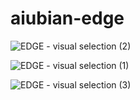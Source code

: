 # aiubian-edge

![EDGE - visual selection (2)](https://github.com/user-attachments/assets/9e23f36c-d75f-42bf-9b80-f7e1fedfe8b8)

![EDGE - visual selection (1)](https://github.com/user-attachments/assets/9b7171ab-28e9-4900-bdc8-8e30725afa0e)

![EDGE - visual selection (3)](https://github.com/user-attachments/assets/bbe5d6a4-6c73-451f-a7dc-758e713f2a01)
